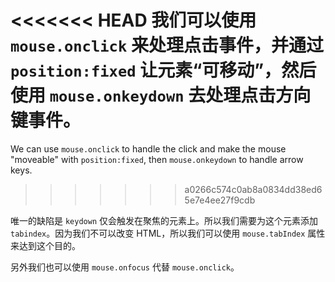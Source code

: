
<<<<<<< HEAD
我们可以使用 `mouse.onclick` 来处理点击事件，并通过 `position:fixed` 让元素“可移动”，然后使用 `mouse.onkeydown` 去处理点击方向键事件。
=======
We can use `mouse.onclick` to handle the click and make the mouse "moveable" with `position:fixed`, then `mouse.onkeydown` to handle arrow keys.
>>>>>>> a0266c574c0ab8a0834dd38ed65e7e4ee27f9cdb

唯一的缺陷是 `keydown` 仅会触发在聚焦的元素上。所以我们需要为这个元素添加 `tabindex`。因为我们不可以改变 HTML，所以我们可以使用 `mouse.tabIndex` 属性来达到这个目的。

另外我们也可以使用 `mouse.onfocus` 代替 `mouse.onclick`。
